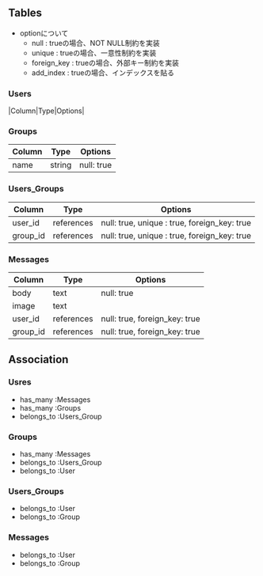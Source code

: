 ## Tables
- optionについて
  - null : trueの場合、NOT NULL制約を実装
  - unique : trueの場合、一意性制約を実装
  - foreign_key : trueの場合、外部キー制約を実装
  - add_index : trueの場合、インデックスを貼る 

### Users
|Column|Type|Options|

### Groups
|Column|Type|Options|
|------|----|-------|
|name|string|null: true|

### Users_Groups
|Column|Type|Options|
|------|----|-------|
|user_id|references|null: true, unique : true, foreign_key: true|
|group_id|references|null: true, unique : true, foreign_key: true|

### Messages
|Column|Type|Options|
|------|----|-------|
|body|text|null: true|
|image|text||
|user_id|references|null: true, foreign_key: true|
|group_id|references|null: true, foreign_key: true|

## Association
### Usres 
- has_many :Messages
- has_many :Groups
- belongs_to :Users_Group

### Groups
- has_many :Messages
- belongs_to :Users_Group
- belongs_to :User

### Users_Groups
- belongs_to :User
- belongs_to :Group

### Messages
- belongs_to :User
- belongs_to :Group